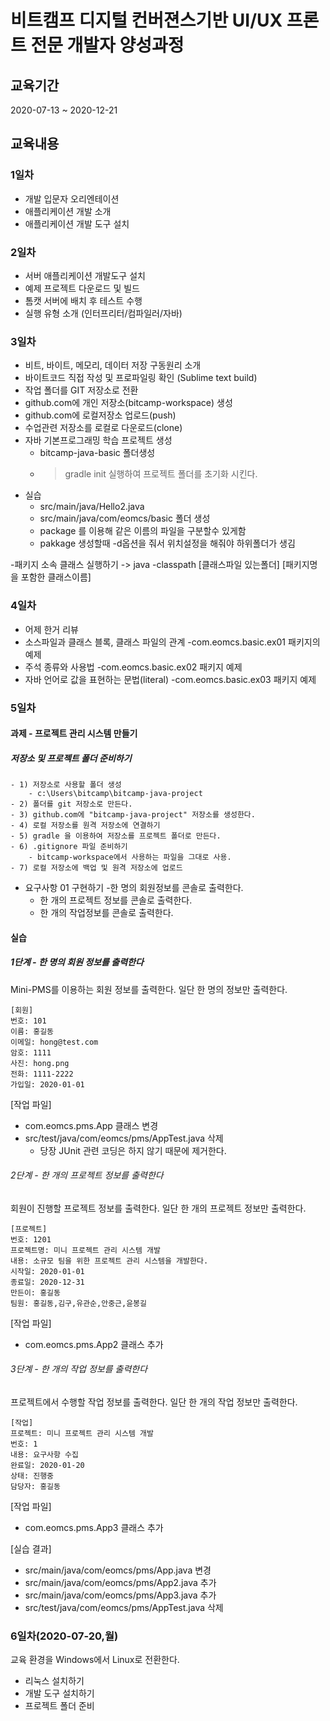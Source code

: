 # 비트캠프 디지털 컨버젼스기반 UI/UX 프론트 전문 개발자 양성과정

## 교육기간 

2020-07-13 ~ 2020-12-21

## 교육내용

### 1일차

- 개발 입문자 오리엔테이션
- 애플리케이션 개발 소개
- 애플리케이션 개발 도구 설치

### 2일차

- 서버 애플리케이션 개발도구 설치
- 예제 프로젝트 다운로드 및 빌드
- 톰캣 서버에 배치 후 테스트 수행
- 실행 유형 소개 (인터프리터/컴파일러/자바)

### 3일차

- 비트, 바이트, 메모리, 데이터 저장 구동원리 소개
- 바이트코드 직접 작성 및 프로파일링 확인 (Sublime text build)
- 작업 폴더를 GIT 저장소로 전환
- github.com에 개인 저장소(bitcamp-workspace) 생성
- github.com에 로컬저장소 업로드(push)
- 수업관련 저장소를 로컬로 다운로드(clone)
- 자바 기본프로그래밍 학습 프로젝트 생성
    - bitcamp-java-basic 폴더생성
    - > gradle init 실행하여 프로젝트 폴더를 초기화 시킨다.
- 실습
    - src/main/java/Hello2.java
    - src/main/java/com/eomcs/basic 폴더 생성
    - package 를 이용해 같은 이름의 파일을 구분할수 있게함
    - pakkage 생성할때 -d옵션을 줘서 위치설정을 해줘야 하위폴더가 생김

-패키지 소속 클래스 실행하기
     -> java -classpath [클래스파일 있는폴더] [패키지명을 포함한 클래스이름]

### 4일차

- 어제 한거 리뷰
- 소스파일과 클래스 블록, 클래스 파일의 관계
    -com.eomcs.basic.ex01 패키지의 예제
- 주석 종류와 사용법
    -com.eomcs.basic.ex02 패키지 예제
- 자바 언어로 값을 표현하는 문법(literal)
    -com.eomcs.basic.ex03 패키지 예제

### 5일차

#### 과제 - 프로젝트 관리 시스템 만들기

##### 저장소 및 프로젝트 폴더 준비하기
    - 1) 저장소로 사용할 폴더 생성
        - c:\Users\bitcamp\bitcamp-java-project
    - 2) 폴더를 git 저장소로 만든다.
    - 3) github.com에 "bitcamp-java-project" 저장소를 생성한다.
    - 4) 로컬 저장소를 원격 저장소에 연결하기
    - 5) gradle 을 이용하여 저장소를 프로젝트 폴더로 만든다.
    - 6) .gitignore 파일 준비하기
        - bitcamp-workspace에서 사용하는 파일을 그대로 사용.
    - 7) 로컬 저장소에 백업 및 원격 저장소에 업로드
- 요구사항 01 구현하기
    -한 명의 회원정보를 콘솔로 출력한다.
    - 한 개의 프로젝트 정보를 콘솔로 출력한다.
    - 한 개의 작업정보를 콘솔로 출력한다.

#### 실습

##### 1단계 - 한 명의 회원 정보를 출력한다

Mini-PMS를 이용하는 회원 정보를 출력한다. 일단 한 명의 정보만 출력한다.

```console
[회원]
번호: 101
이름: 홍길동
이메일: hong@test.com
암호: 1111
사진: hong.png
전화: 1111-2222
가입일: 2020-01-01
```

[작업 파일]

- com.eomcs.pms.App  클래스 변경
- src/test/java/com/eomcs/pms/AppTest.java 삭제
  - 당장 JUnit 관련 코딩은 하지 않기 때문에 제거한다.

###### 2단계 - 한 개의 프로젝트 정보를 출력한다

회원이 진행할 프로젝트 정보를 출력한다. 일단 한 개의 프로젝트 정보만 출력한다.

```console
[프로젝트]
번호: 1201
프로젝트명: 미니 프로젝트 관리 시스템 개발
내용: 소규모 팀을 위한 프로젝트 관리 시스템을 개발한다.
시작일: 2020-01-01
종료일: 2020-12-31
만든이: 홍길동
팀원: 홍길동,김구,유관순,안중근,윤봉길
```

[작업 파일]

- com.eomcs.pms.App2  클래스 추가
  
###### 3단계 - 한 개의 작업 정보를 출력한다

프로젝트에서 수행할 작업 정보를 출력한다. 일단 한 개의 작업 정보만 출력한다.

```console
[작업]
프로젝트: 미니 프로젝트 관리 시스템 개발
번호: 1
내용: 요구사항 수집
완료일: 2020-01-20
상태: 진행중
담당자: 홍길동
```

[작업 파일]

- com.eomcs.pms.App3  클래스 추가


[실습 결과]

- src/main/java/com/eomcs/pms/App.java 변경
- src/main/java/com/eomcs/pms/App2.java 추가
- src/main/java/com/eomcs/pms/App3.java 추가
- src/test/java/com/eomcs/pms/AppTest.java 삭제

### 6일차(2020-07-20,월)

교육 환경을 Windows에서 Linux로 전환한다.

- 리눅스 설치하기
- 개발 도구 설치하기
- 프로젝트 폴더 준비
